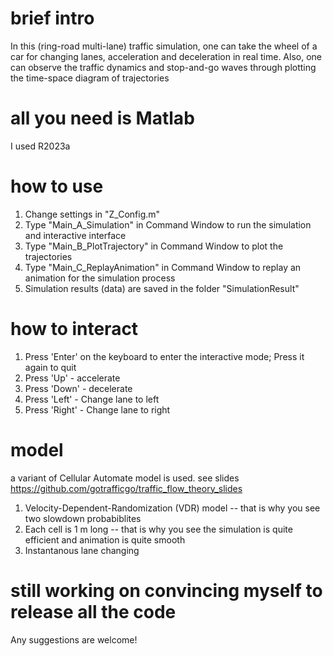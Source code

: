 # brief intro
In this (ring-road multi-lane) traffic simulation, one can take the wheel of a car for changing lanes, acceleration and deceleration in real time. Also, one can observe the traffic dynamics and stop-and-go waves through plotting the time-space diagram of trajectories

# all you need is Matlab
I used R2023a

# how to use
1. Change settings in "Z_Config.m"
2. Type "Main_A_Simulation" in Command Window to run the simulation and interactive interface
3. Type "Main_B_PlotTrajectory" in Command Window to plot the trajectories
4. Type "Main_C_ReplayAnimation" in Command Window to replay an animation for the simulation process
5. Simulation results (data) are saved in the folder "SimulationResult"

# how to interact
1. Press 'Enter' on the keyboard to enter the interactive mode; Press it again to quit
2. Press 'Up' - accelerate
3. Press 'Down' - decelerate
4. Press 'Left' - Change lane to left
5. Press 'Right' - Change lane to right

# model
a variant of Cellular Automate model is used. see slides https://github.com/gotrafficgo/traffic_flow_theory_slides
  1. Velocity-Dependent-Randomization (VDR) model -- that is why you see two slowdown probabiblites
  2. Each cell is 1 m long -- that is why you see the simulation is quite efficient and animation is quite smooth
  3. Instantanous lane changing

# still working on convincing myself to release all the code
Any suggestions are welcome!
